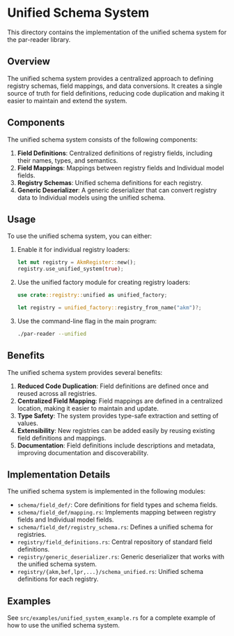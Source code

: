 # Unified Schema System

This directory contains the implementation of the unified schema system for the par-reader library.

## Overview

The unified schema system provides a centralized approach to defining registry schemas, field mappings, and data conversions. It creates a single source of truth for field definitions, reducing code duplication and making it easier to maintain and extend the system.

## Components

The unified schema system consists of the following components:

1. **Field Definitions**: Centralized definitions of registry fields, including their names, types, and semantics.
2. **Field Mappings**: Mappings between registry fields and Individual model fields.
3. **Registry Schemas**: Unified schema definitions for each registry.
4. **Generic Deserializer**: A generic deserializer that can convert registry data to Individual models using the unified schema.

## Usage

To use the unified schema system, you can either:

1. Enable it for individual registry loaders:
   ```rust
   let mut registry = AkmRegister::new();
   registry.use_unified_system(true);
   ```

2. Use the unified factory module for creating registry loaders:
   ```rust
   use crate::registry::unified as unified_factory;
   
   let registry = unified_factory::registry_from_name("akm")?;
   ```

3. Use the command-line flag in the main program:
   ```bash
   ./par-reader --unified
   ```

## Benefits

The unified schema system provides several benefits:

1. **Reduced Code Duplication**: Field definitions are defined once and reused across all registries.
2. **Centralized Field Mapping**: Field mappings are defined in a centralized location, making it easier to maintain and update.
3. **Type Safety**: The system provides type-safe extraction and setting of values.
4. **Extensibility**: New registries can be added easily by reusing existing field definitions and mappings.
5. **Documentation**: Field definitions include descriptions and metadata, improving documentation and discoverability.

## Implementation Details

The unified schema system is implemented in the following modules:

- `schema/field_def/`: Core definitions for field types and schema fields.
- `schema/field_def/mapping.rs`: Implements mapping between registry fields and Individual model fields.
- `schema/field_def/registry_schema.rs`: Defines a unified schema for registries.
- `registry/field_definitions.rs`: Central repository of standard field definitions.
- `registry/generic_deserializer.rs`: Generic deserializer that works with the unified schema system.
- `registry/{akm,bef,lpr,...}/schema_unified.rs`: Unified schema definitions for each registry.

## Examples

See `src/examples/unified_system_example.rs` for a complete example of how to use the unified schema system.